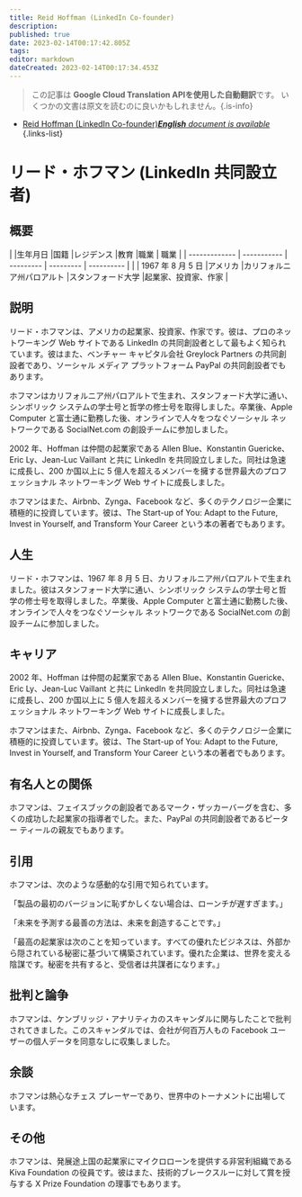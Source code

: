 ```yaml
---
title: Reid Hoffman (LinkedIn Co-founder)
description: 
published: true
date: 2023-02-14T00:17:42.805Z
tags: 
editor: markdown
dateCreated: 2023-02-14T00:17:34.453Z
---
```


> この記事は **Google Cloud Translation APIを使用した自動翻訳**です。
いくつかの文書は原文を読むのに良いかもしれません。{.is-info}



- [Reid Hoffman (LinkedIn Co-founder)***English** document is available*](/en/Knowledge-base/Dictionary/Person/reid-hoffman-linkedin-co-founder)
{.links-list}


# リード・ホフマン (LinkedIn 共同設立者)

## 概要

| |生年月日 |国籍 |レジデンス |教育 |職業 | 職業
| | ------------- | ----------- | --------- | --------- | ---------- |
| | 1967 年 8 月 5 日 |アメリカ |カリフォルニア州パロアルト |スタンフォード大学 |起業家、投資家、作家 |

## 説明

リード・ホフマンは、アメリカの起業家、投資家、作家です。彼は、プロのネットワーキング Web サイトである LinkedIn の共同創設者として最もよく知られています。彼はまた、ベンチャー キャピタル会社 Greylock Partners の共同創設者であり、ソーシャル メディア プラットフォーム PayPal の共同創設者でもあります。

ホフマンはカリフォルニア州パロアルトで生まれ、スタンフォード大学に通い、シンボリック システムの学士号と哲学の修士号を取得しました。卒業後、Apple Computer と富士通に勤務した後、オンラインで人々をつなぐソーシャル ネットワークである SocialNet.com の創設チームに参加しました。

2002 年、Hoffman は仲間の起業家である Allen Blue、Konstantin Guericke、Eric Ly、Jean-Luc Vaillant と共に LinkedIn を共同設立しました。同社は急速に成長し、200 か国以上に 5 億人を超えるメンバーを擁する世界最大のプロフェッショナル ネットワーキング Web サイトに成長しました。

ホフマンはまた、Airbnb、Zynga、Facebook など、多くのテクノロジー企業に積極的に投資しています。彼は、The Start-up of You: Adapt to the Future, Invest in Yourself, and Transform Your Career という本の著者でもあります。

## 人生

リード・ホフマンは、1967 年 8 月 5 日、カリフォルニア州パロアルトで生まれました。彼はスタンフォード大学に通い、シンボリック システムの学士号と哲学の修士号を取得しました。卒業後、Apple Computer と富士通に勤務した後、オンラインで人々をつなぐソーシャル ネットワークである SocialNet.com の創設チームに参加しました。

## キャリア

2002 年、Hoffman は仲間の起業家である Allen Blue、Konstantin Guericke、Eric Ly、Jean-Luc Vaillant と共に LinkedIn を共同設立しました。同社は急速に成長し、200 か国以上に 5 億人を超えるメンバーを擁する世界最大のプロフェッショナル ネットワーキング Web サイトに成長しました。

ホフマンはまた、Airbnb、Zynga、Facebook など、多くのテクノロジー企業に積極的に投資しています。彼は、The Start-up of You: Adapt to the Future, Invest in Yourself, and Transform Your Career という本の著者でもあります。

## 有名人との関係

ホフマンは、フェイスブックの創設者であるマーク・ザッカーバーグを含む、多くの成功した起業家の指導者でした。また、PayPal の共同創設者であるピーター ティールの親友でもあります。

## 引用

ホフマンは、次のような感動的な引用で知られています。

「製品の最初のバージョンに恥ずかしくない場合は、ローンチが遅すぎます。」

「未来を予測する最善の方法は、未来を創造することです。」

「最高の起業家は次のことを知っています。すべての優れたビジネスは、外部から隠されている秘密に基づいて構築されています。優れた企業は、世界を変える陰謀です。秘密を共有すると、受信者は共謀者になります。」

## 批判と論争

ホフマンは、ケンブリッジ・アナリティカのスキャンダルに関与したことで批判されてきました。このスキャンダルでは、会社が何百万人もの Facebook ユーザーの個人データを同意なしに収集しました。

## 余談

ホフマンは熱心なチェス プレーヤーであり、世界中のトーナメントに出場しています。

## その他

ホフマンは、発展途上国の起業家にマイクロローンを提供する非営利組織である Kiva Foundation の役員です。彼はまた、技術的ブレークスルーに対して賞を授与する X Prize Foundation の理事でもあります。